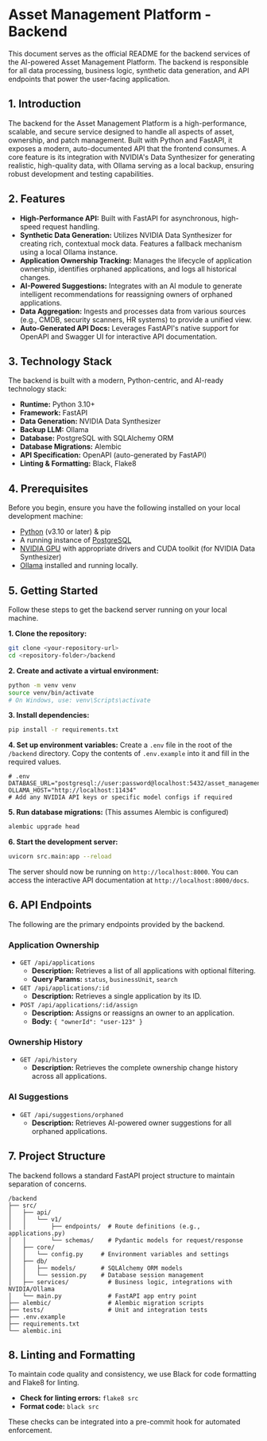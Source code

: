 # Asset Management Platform - Backend

This document serves as the official README for the backend services of the AI-powered Asset Management Platform. The backend is responsible for all data processing, business logic, synthetic data generation, and API endpoints that power the user-facing application.

## 1. Introduction

The backend for the Asset Management Platform is a high-performance, scalable, and secure service designed to handle all aspects of asset, ownership, and patch management. Built with Python and FastAPI, it exposes a modern, auto-documented API that the frontend consumes. A core feature is its integration with NVIDIA's Data Synthesizer for generating realistic, high-quality data, with Ollama serving as a local backup, ensuring robust development and testing capabilities.

## 2. Features

* **High-Performance API:** Built with FastAPI for asynchronous, high-speed request handling.
* **Synthetic Data Generation:** Utilizes NVIDIA Data Synthesizer for creating rich, contextual mock data. Features a fallback mechanism using a local Ollama instance.
* **Application Ownership Tracking:** Manages the lifecycle of application ownership, identifies orphaned applications, and logs all historical changes.
* **AI-Powered Suggestions:** Integrates with an AI module to generate intelligent recommendations for reassigning owners of orphaned applications.
* **Data Aggregation:** Ingests and processes data from various sources (e.g., CMDB, security scanners, HR systems) to provide a unified view.
* **Auto-Generated API Docs:** Leverages FastAPI's native support for OpenAPI and Swagger UI for interactive API documentation.

## 3. Technology Stack

The backend is built with a modern, Python-centric, and AI-ready technology stack:

* **Runtime:** Python 3.10+
* **Framework:** FastAPI
* **Data Generation:** NVIDIA Data Synthesizer
* **Backup LLM:** Ollama
* **Database:** PostgreSQL with SQLAlchemy ORM
* **Database Migrations:** Alembic
* **API Specification:** OpenAPI (auto-generated by FastAPI)
* **Linting & Formatting:** Black, Flake8

## 4. Prerequisites

Before you begin, ensure you have the following installed on your local development machine:

* [Python](https://www.python.org/) (v3.10 or later) & pip
* A running instance of [PostgreSQL](https://www.postgresql.org/)
* [NVIDIA GPU](https://developer.nvidia.com/cuda-gpus) with appropriate drivers and CUDA toolkit (for NVIDIA Data Synthesizer)
* [Ollama](https://ollama.com/) installed and running locally.

## 5. Getting Started

Follow these steps to get the backend server running on your local machine.

**1. Clone the repository:**

```bash
git clone <your-repository-url>
cd <repository-folder>/backend
```

**2. Create and activate a virtual environment:**

```bash
python -m venv venv
source venv/bin/activate
# On Windows, use: venv\Scripts\activate
```

**3. Install dependencies:**

```bash
pip install -r requirements.txt
```

**4. Set up environment variables:**
Create a `.env` file in the root of the `/backend` directory. Copy the contents of `.env.example` into it and fill in the required values.

```env
# .env
DATABASE_URL="postgresql://user:password@localhost:5432/asset_management"
OLLAMA_HOST="http://localhost:11434"
# Add any NVIDIA API keys or specific model configs if required
```

**5. Run database migrations:**
(This assumes Alembic is configured)

```bash
alembic upgrade head
```

**6. Start the development server:**

```bash
uvicorn src.main:app --reload
```

The server should now be running on `http://localhost:8000`. You can access the interactive API documentation at `http://localhost:8000/docs`.

## 6. API Endpoints

The following are the primary endpoints provided by the backend.

### Application Ownership

* `GET /api/applications`
    * **Description:** Retrieves a list of all applications with optional filtering.
    * **Query Params:** `status`, `businessUnit`, `search`
* `GET /api/applications/:id`
    * **Description:** Retrieves a single application by its ID.
* `POST /api/applications/:id/assign`
    * **Description:** Assigns or reassigns an owner to an application.
    * **Body:** `{ "ownerId": "user-123" }`

### Ownership History

* `GET /api/history`
    * **Description:** Retrieves the complete ownership change history across all applications.

### AI Suggestions

* `GET /api/suggestions/orphaned`
    * **Description:** Retrieves AI-powered owner suggestions for all orphaned applications.

## 7. Project Structure

The backend follows a standard FastAPI project structure to maintain separation of concerns.

```
/backend
├── src/
│   ├── api/
│   │   └── v1/
│   │       ├── endpoints/  # Route definitions (e.g., applications.py)
│   │       └── schemas/    # Pydantic models for request/response
│   ├── core/
│   │   └── config.py     # Environment variables and settings
│   ├── db/
│   │   ├── models/       # SQLAlchemy ORM models
│   │   └── session.py    # Database session management
│   ├── services/           # Business logic, integrations with NVIDIA/Ollama
│   └── main.py             # FastAPI app entry point
├── alembic/                # Alembic migration scripts
├── tests/                  # Unit and integration tests
├── .env.example
├── requirements.txt
└── alembic.ini
```

## 8. Linting and Formatting

To maintain code quality and consistency, we use Black for code formatting and Flake8 for linting.

* **Check for linting errors:** `flake8 src`
* **Format code:** `black src`

These checks can be integrated into a pre-commit hook for automated enforcement.
